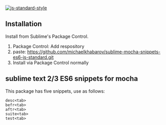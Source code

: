[![js-standard-style](https://img.shields.io/badge/code%20style-standard-brightgreen.svg)](http://standardjs.com/)

## Installation

Install from Sublime's Package Control.

1. Package Control: Add respository
2. paste: https://github.com/michaelkhabarov/sublime-mocha-snippets-es6-js-standard.git
3. Install via Package Control normally

## sublime text 2/3 ES6 snippets for mocha

This package has five snippets, use as follows:

	desc<tab>
	befr<tab>
	aftr<tab>
	suite<tab>
	test<tab>

